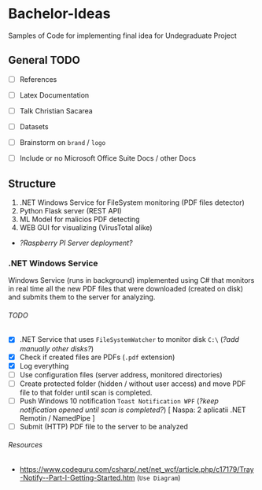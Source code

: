 # Bachelor-Ideas
Samples of Code for implementing final idea for Undegraduate Project

## General TODO
- [ ] References
- [ ] Latex Documentation
- [ ] Talk Christian Sacarea 
- [ ] Datasets
- [ ] Brainstorm on `brand` / `logo`
- [ ] Include or no Microsoft Office Suite Docs / other Docs


## Structure
1. .NET Windows Service for FileSystem monitoring (PDF files detector)
2. Python Flask server (REST API)
3. ML Model for malicios PDF detecting
4. WEB GUI for visualizing (VirusTotal alike)
* *?Raspberry PI Server deployment?*


### .NET Windows Service
Windows Service (runs in background) implemented using C# that monitors in real time all the new PDF files that were downloaded (created on disk) and submits them to the server for analyzing.

###### TODO
- [x] .NET Service that uses `FileSystemWatcher` to monitor disk `C:\` (*?add manually other disks?*)
- [x] Check if created files are PDFs (`.pdf` extension)
- [x] Log everything 
- [ ] Use configuration files (server address, monitored directories)
- [ ] Create protected folder (hidden / without user access) and move PDF file to that folder until scan is completed.
- [ ] Push Windows 10 notification `Toast Notification WPF` (*?keep notification opened until scan is completed?*) [ Naspa: 2 aplicatii .NET Remotin / NamedPipe ]
- [ ] Submit (HTTP) PDF file to the server to be analyzed

###### Resources
- https://www.codeguru.com/csharp/.net/net_wcf/article.php/c17179/Tray-Notify--Part-I-Getting-Started.htm (`Use Diagram`)
